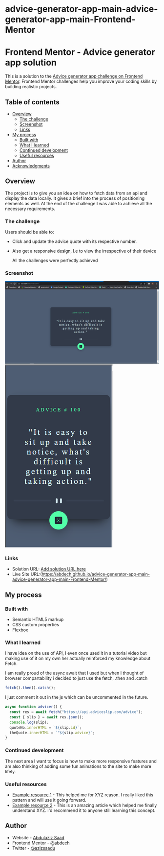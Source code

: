 # advice-generator-app-main-advice-generator-app-main-Frontend-Mentor
# Frontend Mentor - Advice generator app solution

This is a solution to the [Advice generator app challenge on Frontend Mentor](https://www.frontendmentor.io/challenges/advice-generator-app-QdUG-13db). Frontend Mentor challenges help you improve your coding skills by building realistic projects.

## Table of contents

- [Overview](#overview)
  - [The challenge](#the-challenge)
  - [Screenshot](#screenshot)
  - [Links](#links)
- [My process](#my-process)
  - [Built with](#built-with)
  - [What I learned](#what-i-learned)
  - [Continued development](#continued-development)
  - [Useful resources](#useful-resources)
- [Author](#author)
- [Acknowledgments](#acknowledgments)

## Overview

The project is to give you an idea on how to fetch data from an api and display the data locally. It gives a brief into the process of positioning elements as well. At the end of the challenge I was able to achieve all the necessary requirements.

### The challenge

Users should be able to:

- Click and update the advice quote with its respective number.
- Also get a responsive design, I.e to view the irrespective of their device

  All the challenges were perfectly achieved

### Screenshot

![](./screenshots/desktop.png)
![](./screenshots/mobile.png)

### Links

- Solution URL: [Add solution URL here](https://your-solution-url.com)
- Live Site URL:(https://abdech.github.io/advice-generator-app-main-advice-generator-app-main-Frontend-Mentor/)

## My process

### Built with

- Semantic HTML5 markup
- CSS custom properties
- Flexbox

### What I learned

I have idea on the use of API, I even once used it in a tutorial video but making use of it on my own her actually reinforced my knowledge about Fetch.

I am really proud of the async await that I used but when I thought of browser compartability i decided to just use the fetch, .then and .catch

```js
fetch().then().catch();
```

I just comment it out in the js which can be uncommented in the future.

```js
async function advicer() {
  const res = await fetch("https://api.adviceslip.com/advice");
  const { slip } = await res.json();
  console.log(slip);
  quoteNo.innerHTML = `${slip.id}`;
  theQuote.innerHTML = `"${slip.advice}`;
}
```

### Continued development

The next area I want to focus is how to make more responsive features and am also thinking of adding some fun animations to the site to make more lifely.

### Useful resources

- [Example resource 1](https://www.example.com) - This helped me for XYZ reason. I really liked this pattern and will use it going forward.
- [Example resource 2](https://www.example.com) - This is an amazing article which helped me finally understand XYZ. I'd recommend it to anyone still learning this concept.

## Author

- Website - [Abdulaziz Saad](https://github.com/Abdech/Main_portfolio)
- Frontend Mentor - [@abdech](https://www.frontendmentor.io/profile/abdech)
- Twitter - [@azizsaadu](https://www.twitter.com/azizsaadu)
  
